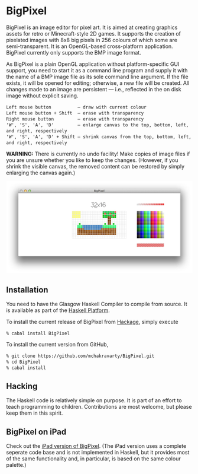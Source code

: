 BigPixel
========

BigPixel is an image editor for pixel art. It is aimed at creating graphics assets for retro or Minecraft-style 2D games. It supports the creation of pixelated images with 8x8 big pixels in 256 colours of which some are semi-transparent. It is an OpenGL-based cross-platform application. BigPixel currently only supports the BMP image format.

As BigPixel is a plain OpenGL application without platform-specific GUI support, you need to start it as a command line program and supply it with the name of a BMP image file as its sole command line argument. If the file exists, it will be opened for editing; otherwise, a new file will be created. All changes made to an image are persistent — i.e., reflected in the on disk image without explicit saving.

    Left mouse button          — draw with current colour
    Left mouse button + Shift  — erase with transparency
    Right mouse button         — erase with transparency
    'W', 'S', 'A', 'D'         — enlarge canvas to the top, bottom, left, and right, respectively
    'W', 'S', 'A', 'D' + Shift — shrink canvas from the top, bottom, left, and right, respectively

**WARNING:** There is currently no undo facility! Make copies of image files if you are unsure whether you like to keep the changes. (However, if you shrink the visible canvas, the removed content can be restored by simply enlarging the canvas again.)

![Screenshot of BigPixel](images/BigPixel-Island.png)

Installation
------------

You need to have the Glasgow Haskell Compiler to compile from source. It is available as part of the [Haskell Platform](http://www.haskell.org/platform/).

To install the current release of BigPixel from [Hackage](http://hackage.haskell.org/packages/hackage.html), simply execute

    % cabal install BigPixel

To install the current version from GitHub, 

    % git clone https://github.com/mchakravarty/BigPixel.git
    % cd BigPixel
    % cabal install

Hacking
-------

The Haskell code is relatively simple on purpose. It is part of an effort to teach programming to children. Contributions are most welcome, but please keep them in this spirit.

BigPixel on iPad
----------------

Check out the [iPad version of BigPixel](https://itunes.apple.com/app/bigpixel-draw-pixel-art-sprites/id702704364). (The iPad version uses a complete seperate code base and is not implemented in Haskell, but it provides most of the same functionality and, in particular, is based on the same colour palette.)

